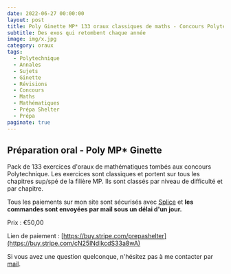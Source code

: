 ```yaml
---
date: 2022-06-27 00:00:00
layout: post
title: Poly Ginette MP* 133 oraux classiques de maths - Concours Polytechnique
subtitle: Des exos qui retombent chaque année
image: img/x.jpg
category: oraux
tags:
  - Polytechnique
  - Annales
  - Sujets
  - Ginette
  - Révisions
  - Concours
  - Maths
  - Mathématiques
  - Prépa Shelter
  - Prépa
paginate: true
---
```


## Préparation oral - Poly MP* Ginette

Pack de 133 exercices d'oraux de mathématiques tombés aux concours Polytechnique. Les exercices sont classiques et portent sur tous les chapitres sup/spé de la filière MP. Ils sont classés par niveau de difficulté et par chapitre. 

Tous les paiements sur mon site sont sécurisés avec [Splice](https://www.stripe.com) et **les commandes sont envoyées par mail sous un délai d'un jour.**

Prix : €50,00

Lien de paiement : [https://buy.stripe.com/prepashelter](https://buy.stripe.com/cN25lNdIkcdS33a8wA)


Si vous avez une question quelconque, n'hésitez pas à me contacter par [mail](https://www.prepashelter.com/contact/).

